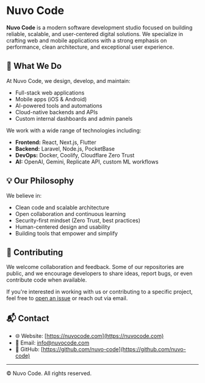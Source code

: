 # Nuvo Code

**Nuvo Code** is a modern software development studio focused on building reliable, scalable, and user-centered digital solutions. We specialize in crafting web and mobile applications with a strong emphasis on performance, clean architecture, and exceptional user experience.

## 🚀 What We Do

At Nuvo Code, we design, develop, and maintain:

- Full-stack web applications
- Mobile apps (iOS & Android)
- AI-powered tools and automations
- Cloud-native backends and APIs
- Custom internal dashboards and admin panels

We work with a wide range of technologies including:

- **Frontend:** React, Next.js, Flutter
- **Backend:** Laravel, Node.js, PocketBase
- **DevOps:** Docker, Coolify, Cloudflare Zero Trust
- **AI:** OpenAI, Gemini, Replicate API, custom ML workflows

## 💡 Our Philosophy

We believe in:

- Clean code and scalable architecture
- Open collaboration and continuous learning
- Security-first mindset (Zero Trust, best practices)
- Human-centered design and usability
- Building tools that empower and simplify

## 🤝 Contributing

We welcome collaboration and feedback. Some of our repositories are public, and we encourage developers to share ideas, report bugs, or even contribute code when available.

If you're interested in working with us or contributing to a specific project, feel free to [open an issue](https://github.com/nuvocode) or reach out via email.

## 📬 Contact

- 🌐 Website: [https://nuvocode.com](https://nuvocode.com)
- 📧 Email: [info@nuvocode.com](mailto:info@nuvocode.com)
- 🐙 GitHub: [https://github.com/nuvo-code](https://github.com/nuvo-code)

---

© Nuvo Code. All rights reserved.
